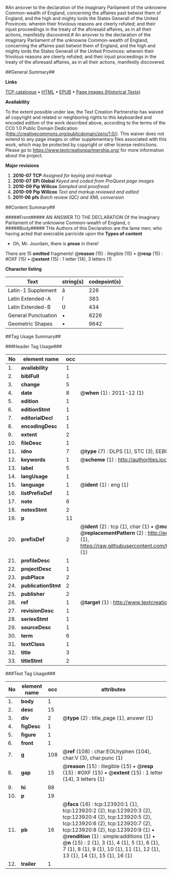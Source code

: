 #An ansvver to the declaration of the imaginary Parliament of the unknowne Common-wealth of England, concerning the affaires past betwixt them of England, and the high and mighty lords the States Generall of the United Provinces: wherein their frivolous reasons are cleerly refuted; and their injust proceedings in the treaty of the aforesaid affaires, as in all their actions, manifestly discovered.#
An ansvver to the declaration of the imaginary Parliament of the unknowne Common-wealth of England, concerning the affaires past betwixt them of England, and the high and mighty lords the States Generall of the United Provinces: wherein their frivolous reasons are cleerly refuted; and their injust proceedings in the treaty of the aforesaid affaires, as in all their actions, manifestly discovered.

##General Summary##

**Links**

[TCP catalogue](http://www.ota.ox.ac.uk/tcp/)  • 
[HTML](http://tei.it.ox.ac.uk/tcp/Texts-HTML/free/A75/A75430.html)  • 
[EPUB](http://tei.it.ox.ac.uk/tcp/Texts-EPUB/free/A75/A75430.epub) • 
[Page images (Historical Texts)](https://historicaltexts.jisc.ac.uk/eebo-99871509e)

**Availability**

To the extent possible under law, the Text Creation Partnership has waived all copyright and related or neighboring rights to this keyboarded and encoded edition of the work described above, according to the terms of the CC0 1.0 Public Domain Dedication (http://creativecommons.org/publicdomain/zero/1.0/). This waiver does not extend to any page images or other supplementary files associated with this work, which may be protected by copyright or other license restrictions. Please go to https://www.textcreationpartnership.org/ for more information about the project.

**Major revisions**

1. __2010-07__ __TCP__ *Assigned for keying and markup*
1. __2010-07__ __SPi Global__ *Keyed and coded from ProQuest page images*
1. __2010-09__ __Pip Willcox__ *Sampled and proofread*
1. __2010-09__ __Pip Willcox__ *Text and markup reviewed and edited*
1. __2011-06__ __pfs__ *Batch review (QC) and XML conversion*

##Content Summary##

#####Front#####
AN ANSWER TO THE DECLARATION Of the Imaginary Parliament of the unknowne Common-wealth of England, c
#####Body#####
THe Authors of this Declaration are the ſame men; who having acted that execrable parricide upon the
**Types of content**

  * Oh, Mr. Jourdain, there is **prose** in there!

There are 15 **omitted** fragments! 
 @__reason__ (15) : illegible (15)  •  @__resp__ (15) : #OXF (15)  •  @__extent__ (15) : 1 letter (14), 3 letters (1)

**Character listing**


|Text|string(s)|codepoint(s)|
|---|---|---|
|Latin-1 Supplement|â|226|
|Latin Extended-A|ſ|383|
|Latin Extended-B|Ʋ|434|
|General Punctuation|•|8226|
|Geometric Shapes|▪|9642|

##Tag Usage Summary##

###Header Tag Usage###

|No|element name|occ|attributes|
|---|---|---|---|
|1.|__availability__|1||
|2.|__biblFull__|1||
|3.|__change__|5||
|4.|__date__|8| @__when__ (1) : 2011-12 (1)|
|5.|__edition__|1||
|6.|__editionStmt__|1||
|7.|__editorialDecl__|1||
|8.|__encodingDesc__|1||
|9.|__extent__|2||
|10.|__fileDesc__|1||
|11.|__idno__|7| @__type__ (7) : DLPS (1), STC (3), EEBO-CITATION (1), PROQUEST (1), VID (1)|
|12.|__keywords__|1| @__scheme__ (1) : http://authorities.loc.gov/ (1)|
|13.|__label__|5||
|14.|__langUsage__|1||
|15.|__language__|1| @__ident__ (1) : eng (1)|
|16.|__listPrefixDef__|1||
|17.|__note__|6||
|18.|__notesStmt__|2||
|19.|__p__|11||
|20.|__prefixDef__|2| @__ident__ (2) : tcp (1), char (1)  •  @__matchPattern__ (2) : ([0-9\-]+):([0-9IVX]+) (1), (.+) (1)  •  @__replacementPattern__ (2) : http://eebo.chadwyck.com/downloadtiff?vid=$1&page=$2 (1), https://raw.githubusercontent.com/textcreationpartnership/Texts/master/tcpchars.xml#$1 (1)|
|21.|__profileDesc__|1||
|22.|__projectDesc__|1||
|23.|__pubPlace__|2||
|24.|__publicationStmt__|2||
|25.|__publisher__|2||
|26.|__ref__|1| @__target__ (1) : http://www.textcreationpartnership.org/docs/. (1)|
|27.|__revisionDesc__|1||
|28.|__seriesStmt__|1||
|29.|__sourceDesc__|1||
|30.|__term__|6||
|31.|__textClass__|1||
|32.|__title__|3||
|33.|__titleStmt__|2||


###Text Tag Usage###

|No|element name|occ|attributes|
|---|---|---|---|
|1.|__body__|1||
|2.|__desc__|15||
|3.|__div__|2| @__type__ (2) : title_page (1), answer (1)|
|4.|__figDesc__|1||
|5.|__figure__|1||
|6.|__front__|1||
|7.|__g__|108| @__ref__ (108) : char:EOLhyphen (104), char:V (3), char:punc (1)|
|8.|__gap__|15| @__reason__ (15) : illegible (15)  •  @__resp__ (15) : #OXF (15)  •  @__extent__ (15) : 1 letter (14), 3 letters (1)|
|9.|__hi__|98||
|10.|__p__|19||
|11.|__pb__|16| @__facs__ (16) : tcp:123920:1 (1), tcp:123920:2 (2), tcp:123920:3 (2), tcp:123920:4 (2), tcp:123920:5 (2), tcp:123920:6 (2), tcp:123920:7 (2), tcp:123920:8 (2), tcp:123920:9 (1)  •  @__rendition__ (1) : simple:additions (1)  •  @__n__ (15) : 2 (1), 3 (1), 4 (1), 5 (1), 6 (1), 7 (1), 8 (1), 9 (1), 10 (1), 11 (1), 12 (1), 13 (1), 14 (1), 15 (1), 16 (1)|
|12.|__trailer__|1||
